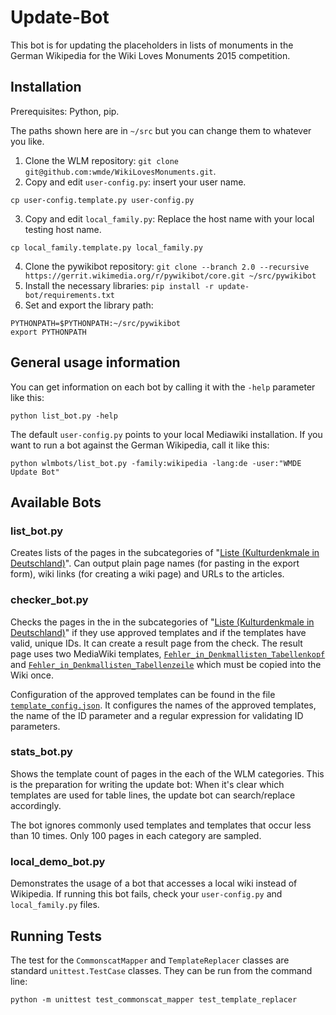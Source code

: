 # Update-Bot

This bot is for updating the placeholders in lists of monuments in the German Wikipedia for the Wiki Loves Monuments 2015 competition.

## Installation

Prerequisites: Python, pip.

The paths shown here are in `~/src` but you can change them to whatever you like.

1. Clone the WLM repository: `git clone git@github.com:wmde/WikiLovesMonuments.git`.
2. Copy and edit `user-config.py`: insert your user name.
```
cp user-config.template.py user-config.py
```
3. Copy and edit `local_family.py`: Replace the host name with your local testing host name.
```
cp local_family.template.py local_family.py
```
4. Clone the pywikibot repository:
   `git clone --branch 2.0 --recursive  https://gerrit.wikimedia.org/r/pywikibot/core.git ~/src/pywikibot`
5. Install the necessary libraries:
   `pip install -r update-bot/requirements.txt`
6. Set and export the library path:
```
PYTHONPATH=$PYTHONPATH:~/src/pywikibot
export PYTHONPATH
```

## General usage information

You can get information on each bot by calling it with the `-help` parameter like this:
```
python list_bot.py -help
```

The default `user-config.py` points to your local Mediawiki installation. If you want to run a bot against the German Wikipedia, call it like this:

```
python wlmbots/list_bot.py -family:wikipedia -lang:de -user:"WMDE Update Bot"
```

## Available Bots
### list_bot.py
Creates lists of the pages in the subcategories of "[Liste (Kulturdenkmale in Deutschland)][wlm_liste]". Can output plain page names (for pasting in the export form), wiki links (for creating a wiki page) and URLs to the articles.

### checker_bot.py
Checks the pages in the in the subcategories of "[Liste (Kulturdenkmale in Deutschland)][wlm_liste]" if they use approved templates and if the templates
have valid, unique IDs. It can create a result page from the check. The result
page uses two MediaWiki templates, [`Fehler_in_Denkmallisten_Tabellenkopf`](wiki_templates/Fehler_in_Denkmallisten_Tabellenkopf.txt) and [`Fehler_in_Denkmallisten_Tabellenzeile`](wiki_templates/Fehler_in_Denkmallisten_Tabellenzeile.txt) which must be copied into the Wiki once.

Configuration of the approved templates can be found in the file [`template_config.json`](template_config.json). It configures the names of the approved templates, the name of the ID parameter and a regular expression for validating ID parameters.

### stats_bot.py
Shows the template count of pages in the each of the WLM categories. This is the preparation for writing the update bot: When it's clear which templates are used for table lines, the update bot can search/replace accordingly.

The bot ignores commonly used templates and templates that occur less than 10 times. Only 100 pages in each category are sampled.


### local_demo_bot.py
Demonstrates the usage of a bot that accesses a local wiki instead of Wikipedia.
If running this bot fails, check your `user-config.py` and `local_family.py` files.


## Running Tests
The test for the `CommonscatMapper` and `TemplateReplacer` classes are standard `unittest.TestCase` classes. They can be run from the command line:

    python -m unittest test_commonscat_mapper test_template_replacer

[wlm_liste]: https://de.wikipedia.org/wiki/Kategorie:Liste_(Kulturdenkmale_in_Deutschland)
